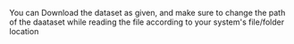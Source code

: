 You can Download the dataset as given, and make sure to change the path of the daataset while reading the file according to your system's file/folder location
